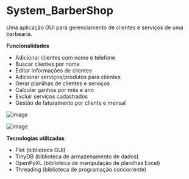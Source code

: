 # System_BarberShop


Uma aplicação GUI para gerenciamento de clientes e serviços de uma barbearia.

**Funcionalidades**

* Adicionar clientes com nome e telefone
* Buscar clientes por nome
* Editar informações de clientes
* Adicionar serviços/produtos para clientes
* Gerar planilhas de clientes e serviços
* Calcular ganhos por mês e ano
* Excluir serviços cadastrados
* Gestão de faturamento por cliente e mensal

![image](https://github.com/user-attachments/assets/403d180a-b629-4446-8b4d-3a63b9db64d4)



![image](https://github.com/user-attachments/assets/839a2fb4-deed-4dce-b6b2-43944e571a64)


**Tecnologias utilizadas**

* Flet (biblioteca GUI)
* TinyDB (biblioteca de armazenamento de dados)
* OpenPyXL (biblioteca de manipulação de planilhas Excel)
* Threading (biblioteca de programação concorrente)

